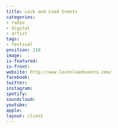 ```yaml
---
title: Lock and Load Events
categories:
- radio
- digital
- artist
tags:
- festival
position: 110
image: 
is-featured: 
is-front: 
website: http://www.locknloadevents.com/
facebook: 
twitter: 
instagram: 
spotify: 
soundcloud: 
youtube: 
apple: 
layout: client
---
```


